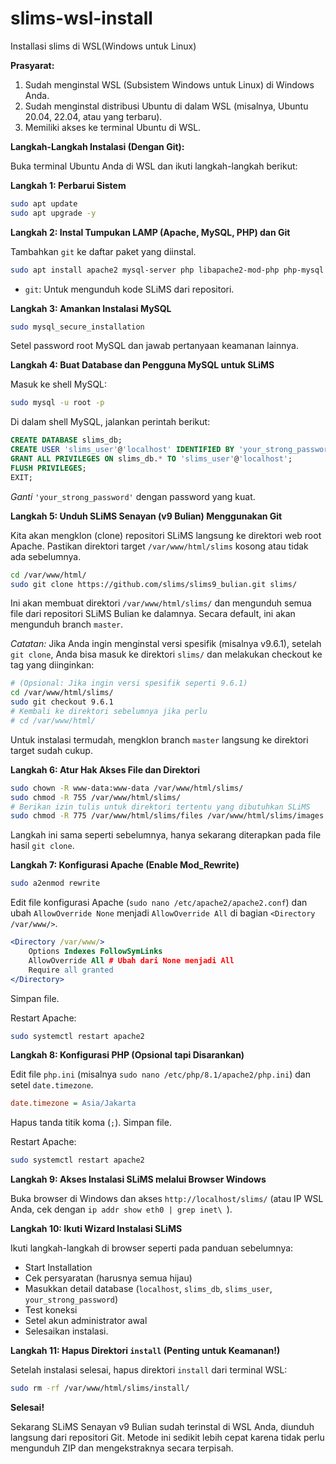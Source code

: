 # slims-wsl-install
Installasi slims di WSL(Windows untuk Linux)



**Prasyarat:**

1.  Sudah menginstal WSL (Subsistem Windows untuk Linux) di Windows Anda.
2.  Sudah menginstal distribusi Ubuntu di dalam WSL (misalnya, Ubuntu 20.04, 22.04, atau yang terbaru).
3.  Memiliki akses ke terminal Ubuntu di WSL.

**Langkah-Langkah Instalasi (Dengan Git):**

Buka terminal Ubuntu Anda di WSL dan ikuti langkah-langkah berikut:

**Langkah 1: Perbarui Sistem**

```bash
sudo apt update
sudo apt upgrade -y
```

**Langkah 2: Instal Tumpukan LAMP (Apache, MySQL, PHP) dan Git**

Tambahkan `git` ke daftar paket yang diinstal.

```bash
sudo apt install apache2 mysql-server php libapache2-mod-php php-mysql php-cli php-gd php-intl php-xml php-curl php-mbstring git -y
```

*   `git`: Untuk mengunduh kode SLiMS dari repositori.

**Langkah 3: Amankan Instalasi MySQL**

```bash
sudo mysql_secure_installation
```

Setel password root MySQL dan jawab pertanyaan keamanan lainnya.

**Langkah 4: Buat Database dan Pengguna MySQL untuk SLiMS**

Masuk ke shell MySQL:

```bash
sudo mysql -u root -p
```

Di dalam shell MySQL, jalankan perintah berikut:

```sql
CREATE DATABASE slims_db;
CREATE USER 'slims_user'@'localhost' IDENTIFIED BY 'your_strong_password';
GRANT ALL PRIVILEGES ON slims_db.* TO 'slims_user'@'localhost';
FLUSH PRIVILEGES;
EXIT;
```

*Ganti* `'your_strong_password'` dengan password yang kuat.

**Langkah 5: Unduh SLiMS Senayan (v9 Bulian) Menggunakan Git**

Kita akan mengklon (clone) repositori SLiMS langsung ke direktori web root Apache. Pastikan direktori target `/var/www/html/slims` kosong atau tidak ada sebelumnya.

```bash
cd /var/www/html/
sudo git clone https://github.com/slims/slims9_bulian.git slims/
```

Ini akan membuat direktori `/var/www/html/slims/` dan mengunduh semua file dari repositori SLiMS Bulian ke dalamnya. Secara default, ini akan mengunduh branch `master`.

*Catatan:* Jika Anda ingin menginstal versi spesifik (misalnya v9.6.1), setelah `git clone`, Anda bisa masuk ke direktori `slims/` dan melakukan checkout ke tag yang diinginkan:
```bash
# (Opsional: Jika ingin versi spesifik seperti 9.6.1)
cd /var/www/html/slims/
sudo git checkout 9.6.1
# Kembali ke direktori sebelumnya jika perlu
# cd /var/www/html/
```
Untuk instalasi termudah, mengklon branch `master` langsung ke direktori target sudah cukup.

**Langkah 6: Atur Hak Akses File dan Direktori**

```bash
sudo chown -R www-data:www-data /var/www/html/slims/
sudo chmod -R 755 /var/www/html/slims/
# Berikan izin tulis untuk direktori tertentu yang dibutuhkan SLiMS
sudo chmod -R 775 /var/www/html/slims/files /var/www/html/slims/images /var/www/html/slims/repository
```
Langkah ini sama seperti sebelumnya, hanya sekarang diterapkan pada file hasil `git clone`.

**Langkah 7: Konfigurasi Apache (Enable Mod_Rewrite)**

```bash
sudo a2enmod rewrite
```

Edit file konfigurasi Apache (`sudo nano /etc/apache2/apache2.conf`) dan ubah `AllowOverride None` menjadi `AllowOverride All` di bagian `<Directory /var/www/>`.

```apache
<Directory /var/www/>
    Options Indexes FollowSymLinks
    AllowOverride All # Ubah dari None menjadi All
    Require all granted
</Directory>
```
Simpan file.

Restart Apache:

```bash
sudo systemctl restart apache2
```

**Langkah 8: Konfigurasi PHP (Opsional tapi Disarankan)**

Edit file `php.ini` (misalnya `sudo nano /etc/php/8.1/apache2/php.ini`) dan setel `date.timezone`.

```ini
date.timezone = Asia/Jakarta
```
Hapus tanda titik koma (`;`). Simpan file.

Restart Apache:

```bash
sudo systemctl restart apache2
```

**Langkah 9: Akses Instalasi SLiMS melalui Browser Windows**

Buka browser di Windows dan akses `http://localhost/slims/` (atau IP WSL Anda, cek dengan `ip addr show eth0 | grep inet\ `).

**Langkah 10: Ikuti Wizard Instalasi SLiMS**

Ikuti langkah-langkah di browser seperti pada panduan sebelumnya:
*   Start Installation
*   Cek persyaratan (harusnya semua hijau)
*   Masukkan detail database (`localhost`, `slims_db`, `slims_user`, `your_strong_password`)
*   Test koneksi
*   Setel akun administrator awal
*   Selesaikan instalasi.

**Langkah 11: Hapus Direktori `install` (Penting untuk Keamanan!)**

Setelah instalasi selesai, hapus direktori `install` dari terminal WSL:

```bash
sudo rm -rf /var/www/html/slims/install/
```

**Selesai!**

Sekarang SLiMS Senayan v9 Bulian sudah terinstal di WSL Anda, diunduh langsung dari repositori Git. Metode ini sedikit lebih cepat karena tidak perlu mengunduh ZIP dan mengekstraknya secara terpisah.
